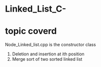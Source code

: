 # Linked_List_C-

# topic coverd
Node_Linked_list.cpp is the constructor class
1) Deletion and insertion at ith position 
2) Merge sort of two sorted linked list
